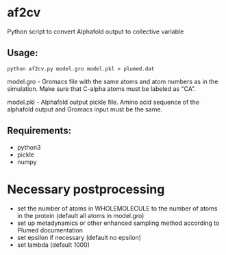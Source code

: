 # af2cv
Python script to convert Alphafold output to collective variable

## Usage:

``python af2cv.py model.gro model.pkl > plumed.dat``

model.gro - Gromacs file with the same atoms and atom numbers as in the simulation. Make sure that C-alpha atoms must be labeled as "CA".

model.pkl - Alphafold output pickle file. Amino acid sequence of the alphafold output and Gromacs input must be the same.

## Requirements:

- python3
- pickle
- numpy

# Necessary postprocessing

- set the number of atoms in WHOLEMOLECULE to the number of atoms in the protein (default all atoms in model.gro)
- set up metadynamics or other enhanced sampling method according to Plumed documentation
- set epsilon if necessary (default no epsilon)
- set lambda (default 1000)


